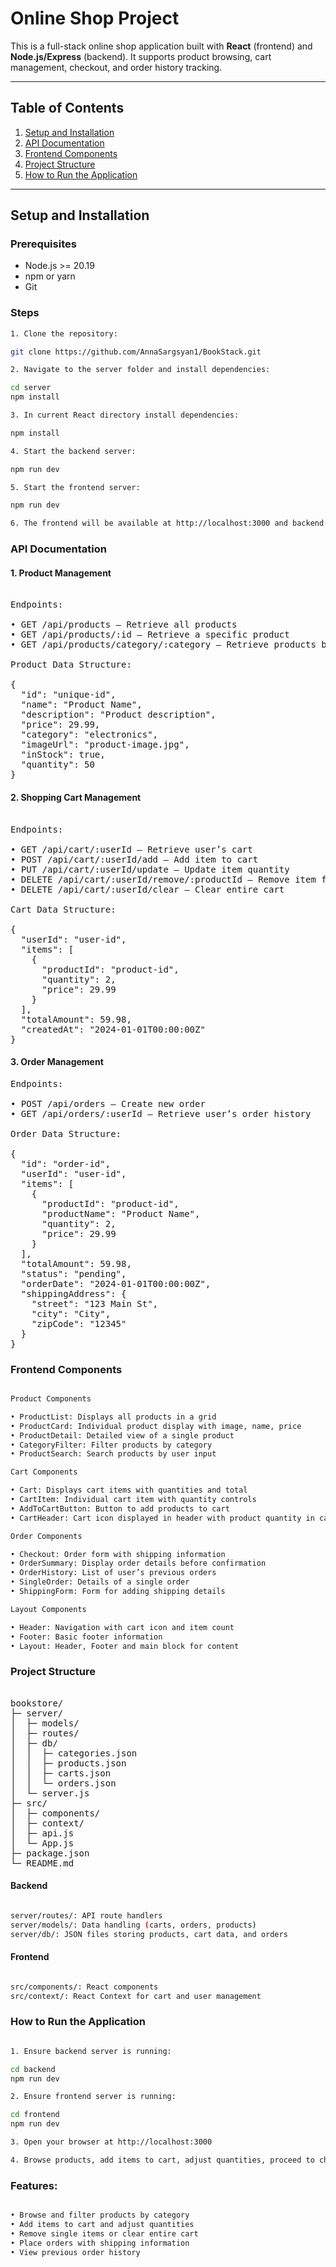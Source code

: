 # Online Shop Project

This is a full-stack online shop application built with **React** (frontend) and **Node.js/Express** (backend). It supports product browsing, cart management, checkout, and order history tracking.

---

## Table of Contents
1. [Setup and Installation](#setup-and-installation)  
2. [API Documentation](#api-documentation)  
3. [Frontend Components](#frontend-components)  
4. [Project Structure](#project-structure)  
5. [How to Run the Application](#how-to-run-the-application)

---

## Setup and Installation

### Prerequisites
- Node.js >=  20.19
- npm or yarn
- Git

### Steps
```bash
1. Clone the repository:

git clone https://github.com/AnnaSargsyan1/BookStack.git

2. Navigate to the server folder and install dependencies:

cd server
npm install

3. In current React directory install dependencies:

npm install

4. Start the backend server:

npm run dev

5. Start the frontend server:

npm run dev

6. The frontend will be available at http://localhost:3000 and backend at http://localhost:3001 (or your configured port).
```
### API Documentation

#### 1. Product Management
<pre>  
Endpoints:

• GET /api/products – Retrieve all products
• GET /api/products/:id – Retrieve a specific product
• GET /api/products/category/:category – Retrieve products by category

Product Data Structure:

{
  "id": "unique-id",
  "name": "Product Name",
  "description": "Product description",
  "price": 29.99,
  "category": "electronics",
  "imageUrl": "product-image.jpg",
  "inStock": true,
  "quantity": 50
}
</pre>
#### 2. Shopping Cart Management
<pre>  
Endpoints:

• GET /api/cart/:userId – Retrieve user’s cart
• POST /api/cart/:userId/add – Add item to cart
• PUT /api/cart/:userId/update – Update item quantity
• DELETE /api/cart/:userId/remove/:productId – Remove item from cart
• DELETE /api/cart/:userId/clear – Clear entire cart

Cart Data Structure:

{
  "userId": "user-id",
  "items": [
    {
      "productId": "product-id",
      "quantity": 2,
      "price": 29.99
    }
  ],
  "totalAmount": 59.98,
  "createdAt": "2024-01-01T00:00:00Z"
}
</pre>

#### 3. Order Management
<pre>
Endpoints:

• POST /api/orders – Create new order
• GET /api/orders/:userId – Retrieve user’s order history

Order Data Structure:
  
{
  "id": "order-id",
  "userId": "user-id",
  "items": [
    {
      "productId": "product-id",
      "productName": "Product Name",
      "quantity": 2,
      "price": 29.99
    }
  ],
  "totalAmount": 59.98,
  "status": "pending",
  "orderDate": "2024-01-01T00:00:00Z",
  "shippingAddress": {
    "street": "123 Main St",
    "city": "City",
    "zipCode": "12345"
  }
}
</pre>

### Frontend Components

```bash

Product Components

• ProductList: Displays all products in a grid
• ProductCard: Individual product display with image, name, price
• ProductDetail: Detailed view of a single product
• CategoryFilter: Filter products by category
• ProductSearch: Search products by user input

Cart Components

• Cart: Displays cart items with quantities and total
• CartItem: Individual cart item with quantity controls
• AddToCartButton: Button to add products to cart
• CartHeader: Cart icon displayed in header with product quantity in cart

Order Components

• Checkout: Order form with shipping information
• OrderSummary: Display order details before confirmation
• OrderHistory: List of user’s previous orders
• SingleOrder: Details of a single order
• ShippingForm: Form for adding shipping details

Layout Components

• Header: Navigation with cart icon and item count
• Footer: Basic footer information
• Layout: Header, Footer and main block for content

```

### Project Structure

<pre> 
bookstore/
├─ server/
│  ├─ models/
│  ├─ routes/
│  ├─ db/
│  │  ├─ categories.json
│  │  ├─ products.json
│  │  ├─ carts.json
│  │  └─ orders.json
│  └─ server.js
├─ src/
│  ├─ components/
│  ├─ context/
│  ├─ api.js
│  └─ App.js
├─ package.json
└─ README.md
</pre>

#### Backend

```bash

server/routes/: API route handlers
server/models/: Data handling (carts, orders, products)
server/db/: JSON files storing products, cart data, and orders

```

#### Frontend

```bash

src/components/: React components
src/context/: React Context for cart and user management

```

### How to Run the Application

```bash

1. Ensure backend server is running:

cd backend
npm run dev

2. Ensure frontend server is running:

cd frontend
npm run dev

3. Open your browser at http://localhost:3000

4. Browse products, add items to cart, adjust quantities, proceed to checkout, and view order history.

```

### Features:

```bash

• Browse and filter products by category
• Add items to cart and adjust quantities
• Remove single items or clear entire cart
• Place orders with shipping information
• View previous order history

```
